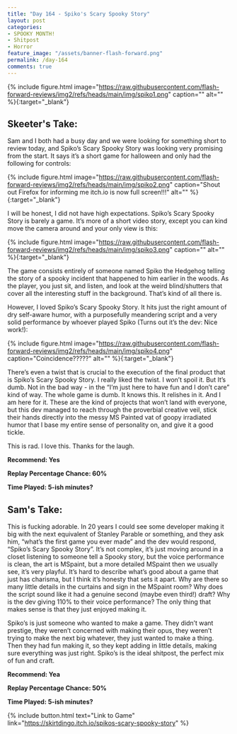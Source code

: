 ```yaml
---
title: "Day 164 - Spiko's Scary Spooky Story"
layout: post
categories:
- SPOOKY MONTH!
- Shitpost
- Horror
feature_image: "/assets/banner-flash-forward.png"
permalink: /day-164
comments: true
---
```


{% include figure.html image="https://raw.githubusercontent.com/flash-forward-reviews/img2/refs/heads/main/img/spiko1.png" caption="" alt="" %}{:target="_blank"}

## Skeeter's Take:

Sam and I both had a busy day and we were looking for something short to review today, and Spiko’s Scary Spooky Story was looking very promising from the start. It says it’s a short game for halloween and only had the following for controls: 

{% include figure.html image="https://raw.githubusercontent.com/flash-forward-reviews/img2/refs/heads/main/img/spiko2.png" caption="Shout out Firefox for informing me itch.io is now full screen!!!" alt="" %}{:target="_blank"}

I will be honest, I did not have high expectations. Spiko’s Scary Spooky Story is barely a game. It’s more of a short video story, except you can kind move the camera around and your only view is this: 

{% include figure.html image="https://raw.githubusercontent.com/flash-forward-reviews/img2/refs/heads/main/img/spiko3.png" caption="" alt="" %}{:target="_blank"}

The game consists entirely of someone named Spiko the Hedgehog telling the story of a spooky incident that happened to him earlier in the woods. As the player, you just sit, and listen, and look at the weird blind/shutters that cover all the interesting stuff in the background. That’s kind of all there is.  

However, I loved Spiko’s Scary Spooky Story. It hits just the right amount of dry self-aware humor, with a purposefully meandering script and a very solid performance by whoever played Spiko (Turns out it’s the dev: Nice work!): 

{% include figure.html image="https://raw.githubusercontent.com/flash-forward-reviews/img2/refs/heads/main/img/spiko4.png" caption="Coincidence?????" alt="" %}{:target="_blank"}

There’s even a twist that is crucial to the execution of the final product that is Spiko’s Scary Spooky Story. I really liked the twist. I won’t spoil it. But It’s dumb. Not in the bad way - in the “I’m just here to have fun and I don’t care” kind of way. The whole game is dumb. It knows this. It relishes in it. And I am here for it. These are the kind of projects that won’t land with everyone, but this dev managed to reach through the proverbial creative veil, stick their hands directly into the messy MS Painted vat of goopy irradiated humor that I base my entire sense of personality on, and give it a good tickle. 

This is rad. I love this. Thanks for the laugh. 

**Recommend: Yes**

**Replay Percentage Chance: 60%**

**Time Played: 5-ish minutes?**

## Sam's Take:

This is fucking adorable. In 20 years I could see some developer making it big with the next equivalent of Stanley Parable or something, and they ask him, “what’s the first game you ever made” and the dev would respond, “Spiko’s Scary Spooky Story”. It’s not complex, it’s just moving around in a closet listening to someone tell a Spooky story, but the voice performance is clean, the art is MSpaint, but a more detailed MSpaint then we usually see, it’s very playful. It’s hard to describe what’s good about a game that just has charisma, but I think it’s honesty that sets it apart. Why are there so many little details in the curtains and sign in the MSpaint room? Why does the script sound like it had a genuine second (maybe even third!) draft? Why is the dev giving 110% to their voice performance? The only thing that makes sense is that they just enjoyed making it.

Spiko’s is just someone who wanted to make a game. They didn’t want prestige, they weren’t concerned with making their opus, they weren’t trying to make the next big whatever, they just wanted to make a thing. Then they had fun making it, so they kept adding in little details, making sure everything was just right. Spiko’s is the ideal shitpost, the perfect mix of fun and craft.


**Recommend: Yea** 

**Replay Percentage Chance: 50%**

**Time Played: 5-ish minutes?**

{% include button.html text="Link to Game" link="https://skirtdingo.itch.io/spikos-scary-spooky-story" %}